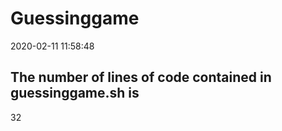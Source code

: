 # Guessinggame
2020-02-11 11:58:48
## The number of lines of code contained in guessinggame.sh is
32

